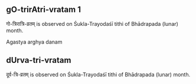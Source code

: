 ## gO-trirAtri-vratam 1

गो-त्रिरात्रि-व्रतम् is observed on Śukla-Trayodaśī tithi of Bhādrapada (lunar) month.

Agastya arghya danam

## dUrva-tri-vratam

दूर्व-त्रि-व्रतम् is observed on Śukla-Trayodaśī tithi of Bhādrapada (lunar) month.



